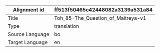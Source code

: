 |Alignment id | ff513f50465c42448082a3139a531a84
| --- | --- 
|Title | Toh_85-The_Question_of_Maitreya-v1 
|Type | translation
|Source Language | bo
|Target Language | en